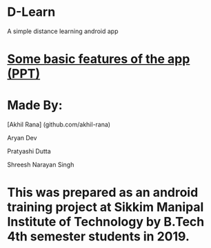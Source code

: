 # D-Learn
A simple distance learning android app


# [Some basic features of the app (PPT)](https://onedrive.live.com/View.aspx?resid=52F1F35283E6AEE3!1318&wdSlideId=269&wdModeSwitchTime=1566079750818&authkey=!AHorNb3ThNd-SPE) 


# Made By:

[Akhil Rana] (github.com/akhil-rana)

Aryan Dev

Pratyashi Dutta

Shreesh Narayan Singh



# This was prepared as an android training project at Sikkim Manipal Institute of Technology by B.Tech 4th semester students in 2019.

